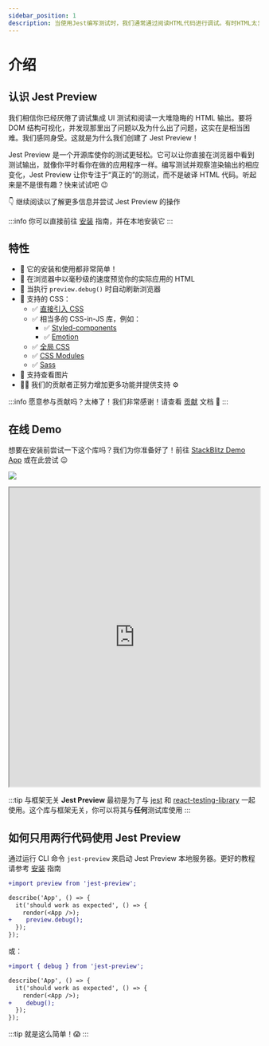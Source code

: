 ```yaml
---
sidebar_position: 1
description: 当使用Jest编写测试时，我们通常通过阅读HTML代码进行调试。有时HTML太复杂了，Jest Preview 帮助你在浏览器中“看见”你的测试。
---
```


# 介绍

## 认识 Jest Preview

我们相信你已经厌倦了调试集成 UI 测试和阅读一大堆隐晦的 HTML 输出。要将 DOM 结构可视化，并发现那里出了问题以及为什么出了问题，这实在是相当困难。我们感同身受。这就是为什么我们创建了 Jest Preview！

Jest Preview 是一个开源库使你的测试更轻松。它可以让你直接在浏览器中看到测试输出，就像你平时看你在做的应用程序一样。编写测试并观察渲染输出的相应变化，Jest Preview 让你专注于“真正的”的测试，而不是破译 HTML 代码。听起来是不是很有趣？快来试试吧 😉

👇 继续阅读以了解更多信息并尝试 Jest Preview 的操作

:::info
你可以直接前往 [安装](/docs/getting-started/installation) 指南，并在本地安装它
:::

## 特性

- 🐣 它的安装和使用都非常简单！
- 👀 在浏览器中以毫秒级的速度预览你的实际应用的 HTML
- 🔄 当执行 `preview.debug()` 时自动刷新浏览器
- 💅 支持的 CSS：
  - ✅ [直接引入 CSS](/docs/getting-started/installation#2-配置-jest-的-transform-以转换-css-和文件)
  - ✅ 相当多的 CSS-in-JS 库，例如：
    - ✅ [Styled-components](https://styled-components.com/)
    - ✅ [Emotion](https://emotion.sh/)
  - ✅ [全局 CSS](/docs/getting-started/installation#4-可选配置全局-css)
  - ✅ [CSS Modules](https://github.com/css-modules/css-modules)
  - ✅ [Sass](https://sass-lang.com/)
- 🌄 支持查看图片
- 🧑‍💻 我们的贡献者正努力增加更多功能并提供支持 ⚙️

:::info
愿意参与贡献吗？太棒了！我们非常感谢！请查看 [贡献](/docs/others/contributing) 文档 🙏
:::

## 在线 Demo

想要在安装前尝试一下这个库吗？我们为你准备好了！前往 [StackBlitz Demo App](https://stackblitz.com/edit/jest-preview?embed=1&file=README.md) 或在此尝试 😉

[![](https://developer.stackblitz.com/img/open_in_stackblitz.svg)](https://stackblitz.com/edit/jest-preview?file=src%2FApp.test.tsx,README.md)

<iframe id="iframe" height="600px" width="100%" style={{marginBottom: "24px" }} src="https://stackblitz.com/edit/jest-preview?embed=1&ctl=1&file=src%2FApp.test.tsx,README.md"></iframe>

:::tip 与框架无关
**Jest Preview** 最初是为了与 [jest](https://jestjs.io/) 和 [react-testing-library](https://testing-library.com/docs/react-testing-library/intro/) 一起使用。这个库与框架无关，你可以将其与**任何**测试库使用
:::

## 如何只用两行代码使用 Jest Preview

通过运行 CLI 命令 `jest-preview` 来启动 Jest Preview 本地服务器。更好的教程请参考 [安装](https://www.jest-preview.com/docs/getting-started/installation) 指南

```diff
+import preview from 'jest-preview';

describe('App', () => {
  it('should work as expected', () => {
    render(<App />);
+    preview.debug();
  });
});
```

或：

```diff
+import { debug } from 'jest-preview';

describe('App', () => {
  it('should work as expected', () => {
    render(<App />);
+    debug();
  });
});
```

:::tip 就是这么简单！😱
:::
